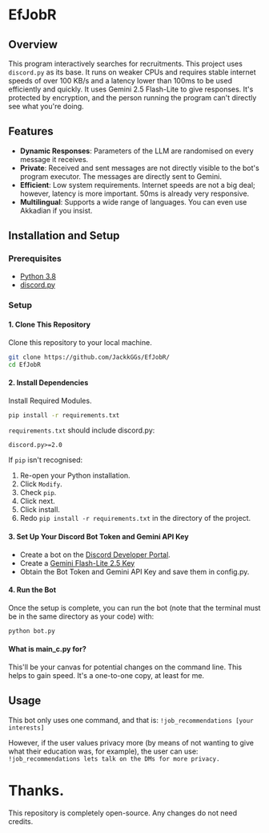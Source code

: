 # EfJobR

## Overview
This program interactively searches for recruitments. This project uses `discord.py` as its base. It runs on weaker CPUs and requires stable internet speeds of over 100 KB/s and a latency lower than 100ms to be used efficiently and quickly. It uses Gemini 2.5 Flash-Lite to give responses. It's protected by encryption, and the person running the program can't directly see what you're doing.

## Features
  - **Dynamic Responses**: Parameters of the LLM are randomised on every message it receives.
  - **Private**: Received and sent messages are not directly visible to the bot's program executor. The messages are directly sent to Gemini.
  - **Efficient**: Low system requirements. Internet speeds are not a big deal; however, latency is more important. 50ms is already very responsive.
  - **Multilingual**: Supports a wide range of languages. You can even use Akkadian if you insist.

## Installation and Setup

### Prerequisites
  - [Python 3.8](https://www.python.org/downloads/)
  - [discord.py](https://pypi.org/project/discord.py/)

### Setup

#### 1. Clone This Repository

Clone this repository to your local machine.

```bash
git clone https://github.com/JackkGGs/EfJobR/
cd EfJobR
```

#### 2. Install Dependencies

Install Required Modules.

```bash
pip install -r requirements.txt
```

`requirements.txt` should include discord.py:
```
discord.py>=2.0
```

If `pip` isn't recognised:

1. Re-open your Python installation.
2. Click `Modify`.
3. Check `pip`.
4. Click next.
5. Click install.
6. Redo `pip install -r requirements.txt` in the directory of the project.

#### 3. Set Up Your Discord Bot Token and Gemini API Key
- Create a bot on the [Discord Developer Portal](https://discord.com/developers/applications).
- Create a [Gemini Flash-Lite 2.5 Key](https://aistudio.google.com/apikey)
- Obtain the Bot Token and Gemini API Key and save them in config.py.

#### 4. Run the Bot
Once the setup is complete, you can run the bot (note that the terminal must be in the same directory as your code) with:

```bash
python bot.py
```

#### What is main_c.py for?
This'll be your canvas for potential changes on the command line. This helps to gain speed. It's a one-to-one copy, at least for me.

## Usage
This bot only uses one command, and that is:
`!job_recommendations [your interests]`

However, if the user values privacy more (by means of not wanting to give what their education was, for example), the user can use:
`!job_recommendations lets talk on the DMs for more privacy.`

# Thanks.
This repository is completely open-source. Any changes do not need credits.

